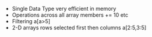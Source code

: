 * Single Data Type very efficient in memory
* Operations across all array members += 10 etc
* Filtering a[a>5]
* 2-D arrays rows selected first then columns a[2:5,3:5]
